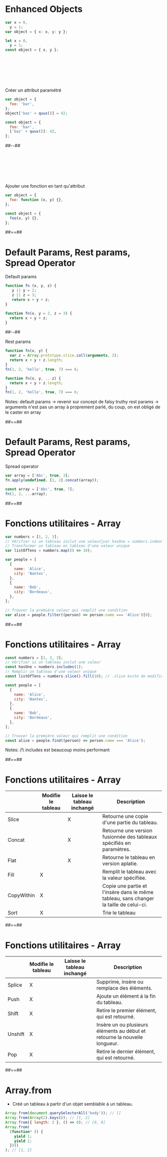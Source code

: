 <!-- .slide: class="two-column with-code" -->

# Enhanced Objects

```javascript
var x = 0,
  y = 1;
var object = { x: x, y: y };
```

<!-- .element: class="fragment" -->

```javascript
let x = 0,
  y = 1;
const object = { x, y };
```

<!-- .element: class="fragment" -->

<!-- .slide: class="with-code" -->

<br />
<br />
<br />
<br />
<br />

Créer un attribut paramétré

<!-- .element: class="fragment" -->

```javascript
var object = {
  foo: 'bar',
};
object['baz' + quux()] = 42;
```

<!-- .element: class="fragment" -->

```javascript
const object = {
  foo: 'bar',
  ['baz' + quux()]: 42,
};
```

<!-- .element: class="fragment" -->

##--##

<!-- .slide: class="with-code" -->

<br />
<br />
<br />
<br />
<br />

Ajouter une fonction en tant qu'attribut

<!-- .element: class="fragment" -->

```javascript
var object = {
  foo: function (x, y) {},
};
```

<!-- .element: class="fragment" -->

```javascript
const object = {
  foo(x, y) {},
};
```

<!-- .element: class="fragment" -->

##==##

<!-- .slide: class="two-column" -->

# Default Params, Rest params, Spread Operator

<!-- .slide: class="with-code" -->

Default params

<!-- .element: class="fragment" -->

```javascript
function fn (x, y, z) {
   y || y = 2;
   z || z = 3;
   return x + y + z;
}
```

<!-- .element: class="fragment" -->

```javascript
function fn(x, y = 2, z = 3) {
  return x + y + z;
}
```

<!-- .element: class="fragment" -->

##--##

<!-- .slide: class="with-code" -->

Rest params

<!-- .element: class="fragment" -->

```javascript
function fn(x, y) {
  var z = Array.prototype.slice.call(arguments, 2);
  return x + y + z.length;
}
fn(1, 2, 'hello', true, 7) === 6;
```

<!-- .element: class="fragment" -->

```javascript
function fn(x, y, ...z) {
  return x + y + z.length;
}
fn(1, 2, 'hello', true, 7) === 6;
```

<!-- .element: class="fragment" -->

Notes:
default params -> revenir sur concept de falsy truthy
rest params -> arguments n'est pas un array à proprement parlé, du coup, on est obligé de le caster en array

##==##

<!-- .slide: class="with-code" -->

# Default Params, Rest params, Spread Operator

Spread operator

<!-- .element: class="fragment" -->

```javascript
var array = ['Abc', true, 3];
fn.apply(undefined, [1, 2].concat(array));
```

<!-- .element: class="fragment" -->

```javascript
const array = ['Abc', true, 7];
fn(1, 2, ...array);
```

<!-- .element: class="fragment" -->

##==##

<!-- .slide: class="with-code" -->

# Fonctions utilitaires - Array

```javascript
var numbers = [1, 2, 3];
// Vérifier si un tableau inclut une valeurvar hasOne = numbers.indexOf(1) !== -1;
// Transformer un tableau en tableau d'une valeur unique
var listOfTens = numbers.map(() => 10);

var people = [
  {
    name: 'Alice',
    city: 'Nantes',
  },
  {
    name: 'Bob',
    city: 'Bordeaux',
  },
];

// Trouver la première valeur qui remplit une condition
var alice = people.filter((person) => person.name === 'Alice')[0];
```

##==##

<!-- .slide: class="with-code" -->

# Fonctions utilitaires - Array

```javascript
const numbers = [1, 2, 3];
// Vérifier si un tableau inclut une valeur
const hasOne = numbers.includes(1);
// Remplir un tableau d'une valeur unique
const listOfTens = numbers.slice().fill(10); // .slice évite de modifier numbers

const people = [
  {
    name: 'Alice',
    city: 'Nantes',
  },
  {
    name: 'Bob',
    city: 'Bordeaux',
  },
];

// Trouver la première valeur qui remplit une condition
const alice = people.find((person) => person.name === 'Alice');
```

Notes:
/!\ includes est beaucoup moins performant

##==##

<!-- .slide: class="with-code" -->

# Fonctions utilitaires - Array

|            | Modifie le tableau | Laisse le tableau inchangé | Description                                                                            |
| ---------- | ------------------ | -------------------------- | -------------------------------------------------------------------------------------- |
| Slice      |                    | X                          | Retourne une copie d'une partie du tableau.                                            |
| Concat     |                    | X                          | Retourne une version fusionnée des tableaux spécifiés en paramètres.                   |
| Flat       |                    | X                          | Retourne le tableau en version aplatie.                                                |
| Fill       | X                  |                            | Remplit le tableau avec la valeur spécifiée.                                           |
| CopyWithin | X                  |                            | Copie une partie et l'insère dans le même tableau, sans changer la taille de celui-ci. |
| Sort       | X                  |                            | Trie le tableau                                                                        |

##==##

<!-- .slide: class="" -->

# Fonctions utilitaires - Array

|         | Modifie le tableau | Laisse le tableau inchangé | Description                                                                |
| ------- | ------------------ | -------------------------- | -------------------------------------------------------------------------- |
| Splice  | X                  |                            | Supprime, insère ou remplace des éléments.                                 |
| Push    | X                  |                            | Ajoute un élément à la fin du tableau.                                     |
| Shift   | X                  |                            | Retire le premier élément, qui est retourné.                               |
| Unshift | X                  |                            | Insère un ou plusieurs éléments au début et retourne la nouvelle longueur. |
| Pop     | X                  |                            | Retire le dernier élément, qui est retourné.                               |

##==##

<!-- .slide: class="with-code" -->

# Array.from

- Créé un tableau à partir d'un objet semblable à un tableau.
<!-- .element: class="fragment" -->

```javascript
Array.from(document.querySelectorAll('body')); // []
Array.from(Array(2).keys()); // [1, 2]
Array.from({ length: 2 }, () => 0); // [0, 0]
Array.from(
  (function* () {
    yield 1;
    yield 2;
  })()
); // [1, 2]
```

<!-- .element: class="fragment" -->
